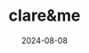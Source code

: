 ---  
layout: startup_page  
title: "clare&me"  
id: "clareandme.com"  
permalink: "/claremeclareandme.com08082024/"  
website: "https://www.clareandme.com/"  
funding_round: ""  
funding_amount: "€3.7M"  
investors: "YZR, Kodori Ventures, Material Ventures, Antler"  
about: "clare&me is an AI mental health tech startup developing a chatbot for clinical settings. Their conversational model helps patients discuss mental health, aiming to reduce waiting times and stigma. The startup is also working on automating clinical anamnesis interviews to improve collaboration with clinics."  
markets: "AI, Healthtech, Mental Health"  
hq: "Berlin, Berlin, Germany"  
founded_year: "2021"  
linkedin: "https://www.linkedin.com/company/clareandme/"  
twitter: ""  
instagram: ""  
facebook: ""  
crunchbase: "https://www.crunchbase.com/organization/clare-me"  
pitchbook: "https://pitchbook.com/profiles/company/491513-95"  

date_display: "08-Aug-2024"  
date: "2024-08-08"

# SEO Optimization  
meta_title: "clare&me -  Funding (€3.7M)"  
meta_description: "clare&me, clare&me is an AI mental health tech startup developing a chatbot for clinical settings. Their conversational model helps patients discuss mental heal..."  
meta_keywords: "clare&me, AI, Healthtech, Mental Health,  funding"  
canonical_url: "https://startup.projectstartups.com/claremeclareandme.com08082024/"  
---